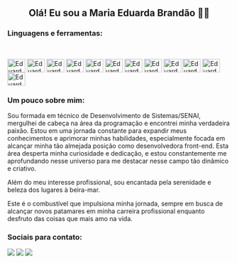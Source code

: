 <h2 align="center">Olá! Eu sou a Maria Eduarda Brandão 🙋🏾</h2>

<h3>Linguagens e ferramentas:</h3>
<div style="display: inline_block"><br>
  
  <img align="center" alt="Eduarda-Html" height="30" width="40"
    src="https://cdn.jsdelivr.net/gh/devicons/devicon/icons/html5/html5-original.svg" />
  <img align="center" alt="Eduarda-Css" height="30" width="40"
    src="https://cdn.jsdelivr.net/gh/devicons/devicon/icons/css3/css3-original.svg" />
  <img align="center" alt="Eduarda-Figma" height="30" width="40"
    src="https://cdn.jsdelivr.net/gh/devicons/devicon/icons/figma/figma-original.svg" />
  <img align="center" alt="Eduarda-Js" height="30" width="40"
    src="https://cdn.jsdelivr.net/gh/devicons/devicon/icons/javascript/javascript-original.svg" />
  <img align="center" alt="Eduarda-Ts" height="30" width="40"
    src="https://cdn.jsdelivr.net/gh/devicons/devicon/icons/typescript/typescript-original.svg" />
  <img align="center" alt="Eduarda-Python" height="30" width="40"
    src="https://cdn.jsdelivr.net/gh/devicons/devicon/icons/python/python-original.svg" />
  <img align="center" alt="Eduarda-Php" height="30" width="40"
    src="https://cdn.jsdelivr.net/gh/devicons/devicon/icons/php/php-original.svg" />
  <img align="center" alt="Eduarda-Git" height="30" width="40"
    src="https://cdn.jsdelivr.net/gh/devicons/devicon/icons/git/git-original.svg" />
  <img align="center" alt="Eduarda-Bootstrap" height="30" width="40"
    src="https://cdn.jsdelivr.net/gh/devicons/devicon/icons/bootstrap/bootstrap-original.svg" />
  <img align="center" alt="Eduarda-tailwindcss" height="30" width="40"
    src="https://cdn.jsdelivr.net/gh/devicons/devicon/icons/tailwindcss/tailwindcss-original-wordmark.svg" />
  <img align="center" alt="Eduarda-React-Native" height="30" width="40"
    src="https://cdn.jsdelivr.net/gh/devicons/devicon/icons/react/react-original.svg" />
  <img align="center" alt="Eduarda-Nodejs" height="30" width="40"
    src="https://cdn.jsdelivr.net/gh/devicons/devicon/icons/nodejs/nodejs-original-wordmark.svg" />              
</div>

<h3>Um pouco sobre mim:</h3>
<div>
  <p>Sou formada em técnico de Desenvolvimento de Sistemas/SENAI, mergulhei de cabeça na área da programação e encontrei minha verdadeira paixão. Estou em uma jornada constante para expandir meus conhecimentos e aprimorar minhas habilidades, especialmente focada em alcançar minha tão almejada posição como desenvolvedora front-end. Esta área desperta minha curiosidade e dedicação, e estou constantemente me aprofundando nesse universo para me destacar nesse campo tão dinâmico e criativo.</p>

<p>Além do meu interesse profissional, sou encantada pela serenidade e beleza dos lugares à beira-mar.</p>

<p>Este é o combustível que impulsiona minha jornada, sempre em busca de alcançar novos patamares em minha carreira profissional enquanto desfruto das coisas que mais amo na vida.</p>
</div>

<h3>Sociais para contato:</h3>
<div> 
  <a href="https://instagram.com/rafaballerini" target="_blank"><img src="https://img.shields.io/badge/-Instagram-%23E4405F?style=for-the-badge&logo=instagram&logoColor=white" target="_blank"></a>
  <a href = "mailto:contatorafaballerini@gmail.com"><img src="https://img.shields.io/badge/-Gmail-%23333?style=for-the-badge&logo=gmail&logoColor=white" target="_blank"></a>
  <a href="https://www.linkedin.com/in/rafaella-ballerini-45875016a" target="_blank"><img src="https://img.shields.io/badge/-LinkedIn-%230077B5?style=for-the-badge&logo=linkedin&logoColor=white" target="_blank"></a> 
</div>
